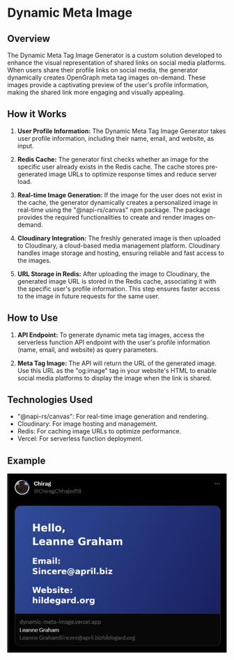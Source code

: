 # Dynamic Meta Image

## Overview
The Dynamic Meta Tag Image Generator is a custom solution developed to enhance the visual representation of shared links on social media platforms. When users share their profile links on social media, the generator dynamically creates OpenGraph meta tag images on-demand. These images provide a captivating preview of the user's profile information, making the shared link more engaging and visually appealing.

## How it Works
1. **User Profile Information:** The Dynamic Meta Tag Image Generator takes user profile information, including their name, email, and website, as input.

2. **Redis Cache:** The generator first checks whether an image for the specific user already exists in the Redis cache. The cache stores pre-generated image URLs to optimize response times and reduce server load.

3. **Real-time Image Generation:** If the image for the user does not exist in the cache, the generator dynamically creates a personalized image in real-time using the "@napi-rs/canvas" npm package. The package provides the required functionalities to create and render images on-demand.

4. **Cloudinary Integration:** The freshly generated image is then uploaded to Cloudinary, a cloud-based media management platform. Cloudinary handles image storage and hosting, ensuring reliable and fast access to the images.

5. **URL Storage in Redis:** After uploading the image to Cloudinary, the generated image URL is stored in the Redis cache, associating it with the specific user's profile information. This step ensures faster access to the image in future requests for the same user.

## How to Use
1. **API Endpoint:** To generate dynamic meta tag images, access the serverless function API endpoint with the user's profile information (name, email, and website) as query parameters.

2. **Meta Tag Image:** The API will return the URL of the generated image. Use this URL as the "og:image" tag in your website's HTML to enable social media platforms to display the image when the link is shared.

## Technologies Used
- "@napi-rs/canvas": For real-time image generation and rendering.
- Cloudinary: For image hosting and management.
- Redis: For caching image URLs to optimize performance.
- Vercel: For serverless function deployment.

## Example
![Example](./public/image.png)